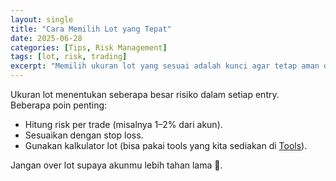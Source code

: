 ```yaml
---
layout: single
title: "Cara Memilih Lot yang Tepat"
date: 2025-06-28
categories: [Tips, Risk Management]
tags: [lot, risk, trading]
excerpt: "Memilih ukuran lot yang sesuai adalah kunci agar tetap aman dalam jangka panjang. Yuk pelajari caranya!"
---
```


Ukuran lot menentukan seberapa besar risiko dalam setiap entry.  
Beberapa poin penting:

- Hitung risk per trade (misalnya 1–2% dari akun).
- Sesuaikan dengan stop loss.
- Gunakan kalkulator lot (bisa pakai tools yang kita sediakan di [Tools](../tools/)).

Jangan over lot supaya akunmu lebih tahan lama 🚀.

